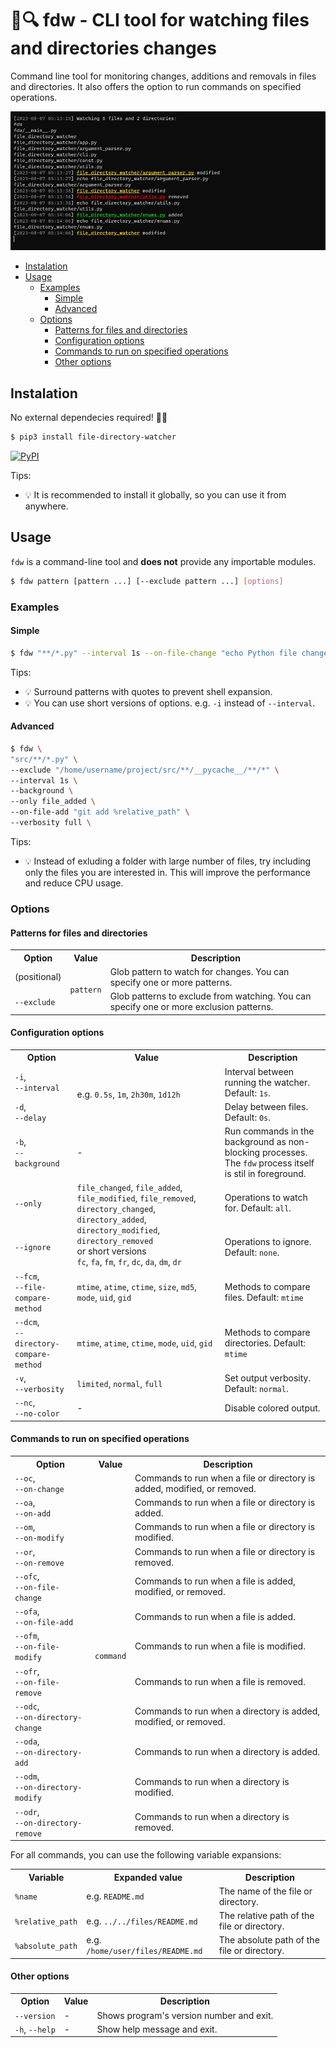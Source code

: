 # 📁🔍 fdw - CLI tool for watching files and directories changes

Command line tool for monitoring changes, additions and removals in files and directories.
It also offers the option to run commands on specified operations.

![Screenshot of fdw program running](images/fdw-running-normal.jpg)


- [Instalation](#instalation)
- [Usage](#usage)
  - [Examples](#examples)
    - [Simple](#simple)
    - [Advanced](#advanced)
  - [Options](#options)
    - [Patterns for files and directories](#patterns-for-files-and-directories)
    - [Configuration options](#configuration-options)
    - [Commands to run on specified operations](#commands-to-run-on-specified-operations)
    - [Other options](#other-options)


## Instalation

No external dependecies required! 🚫🧰

```bash
$ pip3 install file-directory-watcher
```
[![PyPI](https://img.shields.io/pypi/v/file-directory-watcher?color=0073b7&style=for-the-badge)](https://pypi.org/project/file-directory-watcher/)

Tips:
- 💡 It is recommended to install it globally, so you can use it from anywhere.

## Usage

`fdw` is a command-line tool and **does not** provide any importable modules.

```bash
$ fdw pattern [pattern ...] [--exclude pattern ...] [options]
```

### Examples
#### Simple
```bash
$ fdw "**/*.py" --interval 1s --on-file-change "echo Python file changed"
```

Tips:
- 💡 Surround patterns with quotes to prevent shell expansion.
- 💡 You can use short versions of options. e.g. `-i` instead of `--interval`.

#### Advanced
```bash
$ fdw \
"src/**/*.py" \
--exclude "/home/username/project/src/**/__pycache__/**/*" \
--interval 1s \
--background \
--only file_added \
--on-file-add "git add %relative_path" \
--verbosity full \
```

Tips:
- 💡 Instead of exluding a folder with large number of files, try including only the files you are interested in.
  This will improve the performance and reduce CPU usage.

### Options

#### Patterns for files and directories

<table>
    <tr>
        <th>Option</th>
        <th>Value</th>
        <th>Description</th>
    </tr>
    <tr>
        <td>(positional)</td>
        <td rowspan=2><code>pattern</code></td>
        <td>Glob pattern to watch for changes. You can specify one or more patterns.</td>
    </tr>
    <tr>
        <td><code>--exclude</code></td>
        <td>Glob patterns to exclude from watching. You can specify one or more exclusion patterns.</td>
    </tr>
</table>


#### Configuration options

<table>
    <tr>
        <th>Option</th>
        <th>Value</th>
        <th>Description</th>
    </tr>
    <tr>
        <td>
            <code>-i</code>,
            </br>
            <code>--interval</code>
        </td>
        <td rowspan=2>e.g. <code>0.5s</code>, <code>1m</code>, <code>2h30m</code>, <code>1d12h</code></td>
        <td>Interval between running the watcher. Default: <code>1s</code>.</td>
    </tr>
    <tr>
        <td>
            <code>-d</code>,
            </br>
            <code>--delay</code>
        </td>
        <td>Delay between files. Default: <code>0s</code>.</td>
    </tr>
    <tr>
        <td>
            <code>-b</code>,
            </br>
            <code>--background</code>
        </td>
        <td>-</td>
        <td>
            Run commands in the background as non-blocking processes.
            The <code>fdw</code> process itself is stil in foreground.
        </td>
    </tr>
    <tr>
        <td><code>--only</code></td>
        <td rowspan=2>
            <code>file_changed</code>,
            <code>file_added</code>,
            <code>file_modified</code>,
            <code>file_removed</code>,
            <code>directory_changed</code>,
            <code>directory_added</code>,
            <code>directory_modified</code>,
            <code>directory_removed</code>
            <br>
            or short versions
            <br>
            <code>fc</code>,
            <code>fa</code>,
            <code>fm</code>,
            <code>fr</code>,
            <code>dc</code>,
            <code>da</code>,
            <code>dm</code>,
            <code>dr</code>
        </td>
        <td>Operations to watch for. Default: <code>all</code>.</td>
    </tr>
    <tr>
        <td><code>--ignore</code></td>
        <td>Operations to ignore. Default: <code>none</code>.</td>
    </tr>
    <tr>
        <td>
            <code>--fcm</code>,
            </br>
            <code>--file-compare-method</code>
        </td>
        <td>
            <code>mtime</code>,
            <code>atime</code>,
            <code>ctime</code>,
            <code>size</code>,
            <code>md5</code>,
            <code>mode</code>,
            <code>uid</code>,
            <code>gid</code>
        </td>
        <td>Methods to compare files. Default: <code>mtime</code></td>
    </tr>
    <tr>
        <td>
            <code>--dcm</code>,
            </br>
            <code>--directory-compare-method</code>
        </td>
        <td>
            <code>mtime</code>,
            <code>atime</code>,
            <code>ctime</code>,
            <code>mode</code>,
            <code>uid</code>,
            <code>gid</code>
        </td>
        <td>Methods to compare directories. Default: <code>mtime</code></td>
    </tr>
    <tr>
        <td>
            <code>-v</code>,
            </br>
            <code>--verbosity</code>
        </td>
        <td>
            <code>limited</code>,
            <code>normal</code>,
            <code>full</code>
        </td>
        <td>Set output verbosity. Default: <code>normal</code>.</td>
    </tr>
    <tr>
        <td>
            <code>--nc</code>,
            </br>
            <code>--no-color</code>
        </td>
        <td>-</td>
        <td>Disable colored output.</td>
    </tr>
</table>

#### Commands to run on specified operations

<table>
    <tr>
        <th>Option</th>
        <th>Value</th>
        <th>Description</th>
    </tr>
    <tr>
        <td>
            <code>--oc</code>,
            </br>
            <code>--on-change</code>
        </td>
        <td rowspan=12><code>command</code></td>
        <td>Commands to run when a file or directory is added, modified, or removed.</td>
    </tr>
    <tr>
        <td>
            <code>--oa</code>,
            </br>
            <code>--on-add</code>
        </td>
        <td>Commands to run when a file or directory is added.</td>
    </tr>
    <tr>
        <td>
            <code>--om</code>,
            </br>
            <code>--on-modify</code>
        </td>
        <td>Commands to run when a file or directory is modified.</td>
    </tr>
    <tr>
        <td>
            <code>--or</code>,
            </br>
            <code>--on-remove</code>
        </td>
        <td>Commands to run when a file or directory is removed.</td>
    </tr>
    <tr>
        <td>
            <code>--ofc</code>,
            </br>
            <code>--on-file-change</code>
        </td>
        <td>Commands to run when a file is added, modified, or removed.</td>
    </tr>
    <tr>
        <td>
            <code>--ofa</code>,
            </br>
            <code>--on-file-add</code>
        </td>
        <td>Commands to run when a file is added.</td>
    </tr>
    <tr>
        <td>
            <code>--ofm</code>,
            </br>
            <code>--on-file-modify</code>
        </td>
        <td>Commands to run when a file is modified.</td>
    </tr>
    <tr>
        <td>
            <code>--ofr</code>,
            </br>
            <code>--on-file-remove</code>
        </td>
        <td>Commands to run when a file is removed.</td>
    </tr>
    <tr>
        <td>
            <code>--odc</code>,
            </br>
            <code>--on-directory-change</code>
        </td>
        <td>Commands to run when a directory is added, modified, or removed.</td>
    </tr>
    <tr>
        <td>
            <code>--oda</code>,
            </br>
            <code>--on-directory-add</code>
        </td>
        <td>Commands to run when a directory is added.</td>
    </tr>
    <tr>
        <td>
            <code>--odm</code>,
            </br>
            <code>--on-directory-modify</code>
        </td>
        <td>Commands to run when a directory is modified.</td>
    </tr>
    <tr>
        <td>
            <code>--odr</code>,
            </br>
            <code>--on-directory-remove</code>
        </td>
        <td>Commands to run when a directory is removed.</td>
    </tr>
</table>

For all commands, you can use the following variable expansions:

<table>
    <tr>
        <th>Variable</th>
        <th>Expanded value</th>
        <th>Description</th>
    </tr>
    <tr>
        <td><code>%name</code></td>
        <td>e.g. <code>README.md</code></td>
        <td>The name of the file or directory.</td>
    </tr>
    <tr>
        <td><code>%relative_path</code></td>
        <td>e.g. <code>../../files/README.md</code></td>
        <td>The relative path of the file or directory.</td>
    </tr>
    <tr>
        <td><code>%absolute_path</code></td>
        <td>e.g. <code>/home/user/files/README.md</code></td>
        <td>The absolute path of the file or directory.</td>
    </tr>
</table>

#### Other options

<table>
    <tr>
        <th>Option</th>
        <th>Value</th>
        <th>Description</th>
    </tr>
    <tr>
        <td><code>--version</code></td>
        <td>-</td>
        <td>Shows program's version number and exit.</td>
    </tr>
    <tr>
        <td><code>-h</code>, <code>--help</code></td>
        <td>-</td>
        <td>Show help message and exit.</td>
    </tr>
</table>
